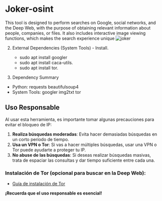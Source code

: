 # Joker-osint
This tool is designed to perform searches on Google, social networks, and the Deep Web, with the purpose of obtaining relevant information about people, companies, or files. It also includes interactive image viewing functions, which makes the search experience unique
![joker](https://github.com/user-attachments/assets/155be2e5-3a26-43e3-bfe9-b2e06588771f)


2. External Dependencies (System Tools) - Install.
   - sudo apt install googler
   - sudo apt install caca-utils.
   - sudo apt install tor.
  
3. Dependency Summary
  - Python:
      requests
      beautifulsoup4
- System Tools:
      googler
      img2txt
      tor

## Uso Responsable

Al usar esta herramienta, es importante tomar algunas precauciones para evitar el bloqueo de IP:

1. **Realiza búsquedas moderadas**: Evita hacer demasiadas búsquedas en un corto período de tiempo.
2. **Usa un VPN o Tor**: Si vas a hacer múltiples búsquedas, usar una VPN o Tor puede ayudarte a proteger tu IP.
3. **No abuse de las búsquedas**: Si deseas realizar búsquedas masivas, trata de espaciar las consultas y dar tiempo suficiente entre cada una.

### Instalación de Tor (opcional para buscar en la Deep Web):
- [Guía de instalación de Tor](https://www.torproject.org/download/)

**¡Recuerda que el uso responsable es esencial!**
